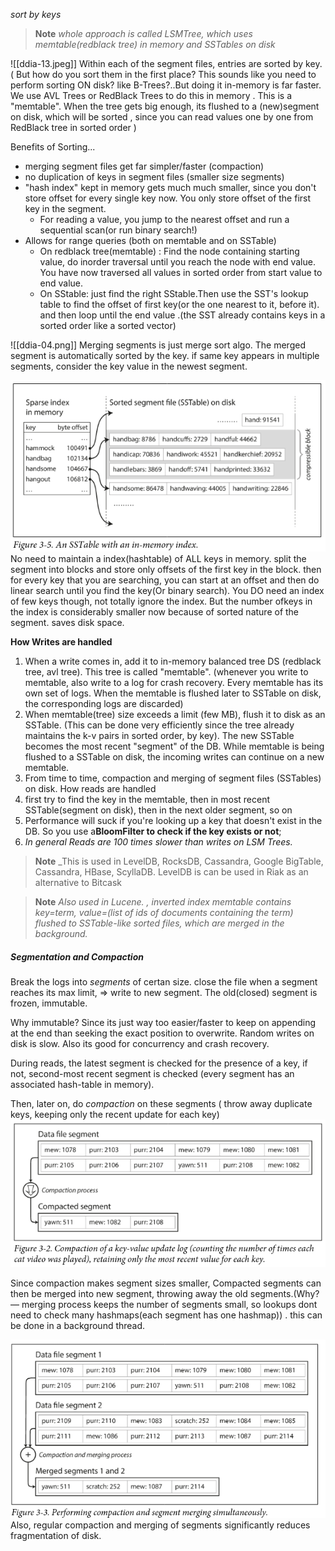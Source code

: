 _sort by keys_
> **Note**
> _whole approach is called LSMTree, which uses memtable(redblack tree) in memory and SSTables on disk_

![[ddia-13.jpeg]]
Within each of the segment files, entries are sorted by key. ( But how do you sort them in the first place? This sounds like you need to perform sorting ON disk? like B-Trees?..But doing it in-memory is far faster. We use AVL Trees or RedBlack Trees to do this in memory . This is a "memtable". When the tree gets big enough, its flushed to a (new)segment on disk, which will be sorted , since you can read values one by one from RedBlack tree in sorted order )

Benefits of Sorting...
- merging segment files get far simpler/faster (compaction)
- no duplication of keys in segment files (smaller size segments)
- "hash index" kept in memory gets much much smaller, since you don't store offset for every single key now. You only store offset of the first key in the segment.
	- For reading a value, you jump to the nearest offset and run a sequential scan(or run binary search!)
- Allows for range queries (both on memtable and on SSTable)
	- On redblack tree(memtable) : Find the node containing starting value, do inorder traversal until you reach the node with end value. You have now traversed all values in sorted order from start value to end value.
	- On SStable: just find the right SStable.Then use the SST's lookup table to find the offset of first key(or the one nearest to it, before it). and then loop until the end value .(the SST already contains keys in a sorted order like a sorted vector)

![[ddia-04.png]]
Merging segments is just merge sort algo. The merged segment is automatically sorted by the key. if same key appears in multiple segments, consider the key value in the newest segment.

![](../assets/ddia-05.png)
No need to maintain a index(hashtable) of ALL keys in memory. split the segment into blocks and store only offsets of the first key in the block. then for every key that you are searching, you can start at an offset and then do linear search until you find the key(Or binary search).
You DO need an index of few keys though, not totally ignore the index. But the number ofkeys in the index is considerably smaller now because of sorted nature of the segment. saves disk space.

**How Writes are handled**
1. When a write comes in, add it to in-memory balanced tree DS (redblack tree, avl tree). This tree is called "memtable". (whenever you write to memtable, also write to a log for crash recovery. Every memtable has its own set of logs. When the memtable is flushed later to SSTable on disk, the corresponding logs are discarded)
2. When memtable(tree) size exceeds a limit (few MB), flush it to disk as an SSTable. (This can be done very efficiently since the tree already maintains the k-v pairs in sorted order, by key). The new SSTable becomes the most recent "segment" of the DB. While memtable is being flushed to a SSTable on disk, the incoming writes can continue on a new memtable. 
3. From time to time, compaction and merging of segment files (SSTables) on disk. 
How reads are handled
1. first try to find the key in the memtable, then in most recent SSTable(segment on disk), then in the next older segment, so on
2. Performance will suck if you're looking up a key that doesn't exist in the DB. So you use a**BloomFilter to check if the key exists or not**;
3. _In general Reads are 100 times slower than writes on LSM Trees._

>**Note**
>_This is used in LevelDB, RocksDB, Cassandra, Google BigTable, Cassandra, HBase, ScyllaDB.
>LevelDB is can be used in Riak as an alternative to Bitcask

>**Note**
>_Also used in Lucene. , inverted index
>memtable contains key=term, value=(list of ids of documents containing the term)
>flushed to SSTable-like sorted files, which are merged in the background._


##### Segmentation and Compaction
Break the logs into _segments_ of certan size. close the file when a segment reaches its max limit, =>  write to new segment. The old(closed) segment is frozen, immutable. 

Why immutable? Since its just way too easier/faster to keep on appending at the end than seeking the exact position to overwrite. Random writes on disk is slow. Also its good for concurrency and crash recovery. 

During reads, the latest segment is checked for the presence of a key, if not, second-most recent segment is checked (every segment has an associated hash-table in memory).

Then, later on, do _compaction_ on these segments ( throw away duplicate keys, keeping only the recent update for each key)
![](../assets/ddia-02.png)

Since compaction makes segment sizes smaller, Compacted segments can then be merged into  new segment, throwing away the old segments.(Why?— merging process keeps the number of segments small, so lookups dont need to check many hashmaps(each segment has one hashmap)) . this can be done in a background thread.

![](../assets/ddia-03.png)
Also, regular compaction and merging of segments significantly reduces fragmentation of disk.

